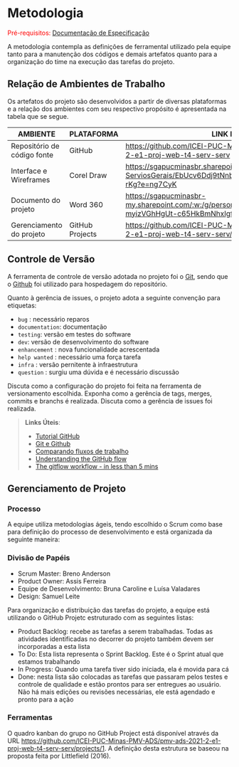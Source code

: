 
# Metodologia

<span style="color:red">Pré-requisitos: <a href="2-Especificação do Projeto.md"> Documentação de Especificação</a></span>

A metodologia contempla as definições de ferramental utilizado pela equipe tanto para a manutenção dos códigos e demais artefatos quanto para a organização do time na execução das tarefas do projeto.

## Relação de Ambientes de Trabalho

Os artefatos do projeto são desenvolvidos a partir de diversas plataformas e a relação dos ambientes com seu respectivo propósito é apresentada na tabela que se segue. 

| AMBIENTE                    | PLATAFORMA                         | LINK DE ACESSO                                                                    |
|-----------------------------|------------------------------------|-----------------------------------------------------------------------------------|
| Repositório de código fonte | GitHub                             | https://github.com/ICEI-PUC-Minas-PMV-ADS/pmv-ads-2021-2-e1-proj-web-t4-serv-serv |
| Interface e Wireframes      | Corel Draw                         | https://sgapucminasbr.sharepoint.com/:b:/s/Projeto-ServiosGerais/EbUcv6Ddj9tNnbpocf1FzcoBWLxbGTi9F2Qrekbq_h-rKg?e=ng7CyK |
| Documento do projeto        | Word 360                           | https://sgapucminasbr-my.sharepoint.com/:w:/g/personal/986815_sga_pucminas_br/ETKa-myizVGhHgUt-c65HkBmNhxIgfGp_nE1XwI1XPkCQ?e=a14eI9 |
| Gerenciamento do projeto    | GitHub Projects                    | https://github.com/ICEI-PUC-Minas-PMV-ADS/pmv-ads-2021-2-e1-proj-web-t4-serv-serv/projects/1 |

## Controle de Versão

A ferramenta de controle de versão adotada no projeto foi o [Git](https://git-scm.com/), sendo que o [Github](https://github.com) foi utilizado para hospedagem do repositório.

Quanto à gerência de issues, o projeto adota a seguinte convenção para etiquetas:

- `bug` : necessário reparos
- `documentation`: documentação
- `testing`: versão em testes do software
- `dev`: versão de desenvolvimento do software
- `enhancement` : nova funcionalidade acrescentada
- `help wanted` : necessário uma força tarefa
- `infra` : versão pernitente à infraestrutura
- `question` : surgiu uma dúvida e é necessário discussão

Discuta como a configuração do projeto foi feita na ferramenta de versionamento escolhida. Exponha como a gerência de tags, merges, commits e branchs é realizada. Discuta como a gerência de issues foi realizada.

> **Links Úteis**:
> - [Tutorial GitHub](https://guides.github.com/activities/hello-world/)
> - [Git e Github](https://www.youtube.com/playlist?list=PLHz_AreHm4dm7ZULPAmadvNhH6vk9oNZA)
>  - [Comparando fluxos de trabalho](https://www.atlassian.com/br/git/tutorials/comparing-workflows)
> - [Understanding the GitHub flow](https://guides.github.com/introduction/flow/)
> - [The gitflow workflow - in less than 5 mins](https://www.youtube.com/watch?v=1SXpE08hvGs)

## Gerenciamento de Projeto

### Processo

A equipe utiliza metodologias ágeis, tendo escolhido o Scrum como base para definição do processo de desenvolvimento e está organizada da seguinte maneira:

### Divisão de Papéis

* Scrum Master: Breno Anderson
* Product Owner: Assis Ferreira
* Equipe de Desenvolvimento: Bruna Caroline e Luísa Valadares
* Design: Samuel Leite

Para organização e distribuição das tarefas do projeto, a equipe está utilizando o GitHub Projetc estruturado com as seguintes listas:

* Product Backlog: recebe as tarefas a serem trabalhadas. Todas as atividades identificadas no decorrer do projeto também devem ser incorporadas a esta lista
* To Do: Esta lista representa o Sprint Backlog. Este é o Sprint atual que estamos trabalhando
* In Progress: Quando uma tarefa tiver sido iniciada, ela é movida para cá
* Done: nesta lista são colocadas as tarefas que passaram pelos testes e controle de qualidade e estão prontos para ser entregues ao usuário. Não há mais edições ou revisões necessárias, ele está agendado e pronto para a ação

### Ferramentas

O quadro kanban do grupo no GitHub Project está disponível através da URL https://github.com/ICEI-PUC-Minas-PMV-ADS/pmv-ads-2021-2-e1-proj-web-t4-serv-serv/projects/1. A definição desta estrutura se baseou na proposta feita por Littlefield (2016).
